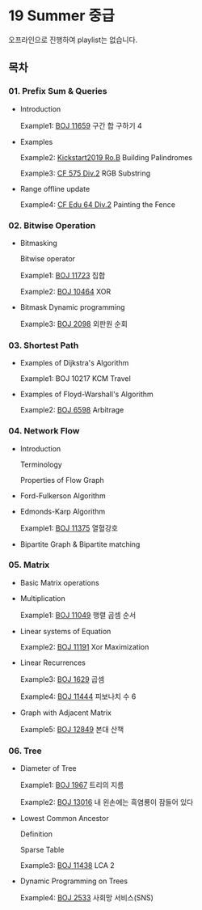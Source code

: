 # 19 Summer 중급

오프라인으로 진행하여 playlist는 없습니다.

## 목차

### 01. Prefix Sum & Queries

- Introduction

    Example1: [BOJ 11659](https://www.acmicpc.net/problem/11659) 구간 합 구하기 4

- Examples

    Example2: [Kickstart2019 Ro.B](https://codingcompetitions.withgoogle.com/kickstart/round/0000000000050eda/0000000000119866) Building Palindromes

    Example3: [CF 575 Div.2](http://codeforces.com/contest/1196/problem/D2) RGB Substring

- Range offline update

    Example4: [CF Edu 64 Div.2](http://codeforces.com/contest/1132/problem/C) Painting the Fence

### 02. Bitwise Operation

- Bitmasking

    Bitwise operator

    Example1: [BOJ 11723](https://www.acmicpc.net/problem/11723) 집합

    Example2: [BOJ 10464](https://www.acmicpc.net/problem/10464) XOR

- Bitmask Dynamic programming

    Example3: [BOJ 2098](https://www.acmicpc.net/problem/2098) 외판원 순회

### 03. Shortest Path

- Examples of Dijkstra's Algorithm

    Example1: BOJ 10217 KCM Travel

- Examples of Floyd-Warshall's Algorithm

    Example2: [BOJ 6598](https://www.acmicpc.net/problem/6598) Arbitrage

### 04. Network Flow

- Introduction

    Terminology

    Properties of Flow Graph

- Ford-Fulkerson Algorithm
- Edmonds-Karp Algorithm

    Example1: [BOJ 11375](https://www.acmicpc.net/problem/11375) 열혈강호

- Bipartite Graph & Bipartite matching

### 05. Matrix

- Basic Matrix operations
- Multiplication

    Example1: [BOJ 11049](https://www.acmicpc.net/problem/11049) 행렬 곱셈 순서

- Linear systems of Equation

    Example2: [BOJ 11191](https://www.acmicpc.net/problem/11191) Xor Maximization

- Linear Recurrences

    Example3: [BOJ 1629](https://www.acmicpc.net/problem/1629) 곱셈

    Example4: [BOJ 11444](https://www.acmicpc.net/problem/11444) 피보나치 수 6

- Graph with Adjacent Matrix

    Example5: [BOJ 12849](https://www.acmicpc.net/problem/12849) 본대 산책

### 06. Tree

- Diameter of Tree

    Example1: [BOJ 1967](https://www.acmicpc.net/problem/1967) 트리의 지름

    Example2: [BOJ 13016](https://www.acmicpc.net/problem/13016) 내 왼손에는 흑염룡이 잠들어 있다

- Lowest Common Ancestor

    Definition

    Sparse Table

    Example3: [BOJ 11438](https://www.acmicpc.net/problem/11438) LCA 2

- Dynamic Programming on Trees

    Example4: [BOJ 2533](https://www.acmicpc.net/problem/2533) 사회망 서비스(SNS)
